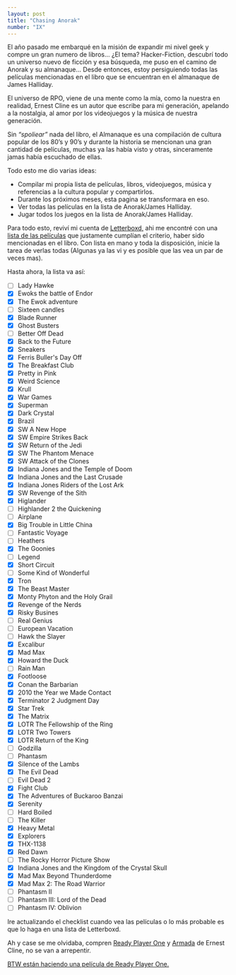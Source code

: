 ```yaml
---
layout: post
title: "Chasing Anorak"
number: "IX"
---
```

El año pasado me embarqué en la misión de expandir mi nivel geek y compre un gran numero de libros... ¿El tema? Hacker-Fiction, descubrí todo un universo nuevo de ficción y esa búsqueda, me puso en el camino de Anorak y su almanaque... Desde entonces, estoy persiguiendo todas las películas mencionadas en el libro que se encuentran en el almanaque de James Halliday.

El universo de RPO, viene de una mente como la mía, como la nuestra en realidad, Ernest Cline es un autor que escribe para mi generación, apelando a la nostalgia, al amor por los videojuegos y la música de nuestra generación.

Sin *“spoliear”* nada del libro, el Almanaque es una compilación de cultura popular de los 80’s y 90’s y durante la historia se mencionan una gran cantidad de películas, muchas ya las había visto y otras, sinceramente jamas había escuchado de ellas.

Todo esto me dio varias ideas:

- Compilar mi propia lista de películas, libros, videojuegos, música y referencias a la cultura popular y compartirlos.
- Durante los próximos meses, esta pagina se transformara en eso.
- Ver todas las películas en la lista de Anorak/James Halliday.
- Jugar todos los juegos en la lista de Anorak/James Halliday.

Para todo esto, reviví mi cuenta de [Letterboxd,](http://letterboxd.com/rodrigoibarra/films/) ahi me encontré con una [lista de las películas](https://letterboxd.com/bbbgtoby/list/every-movie-referenced-in-ready-player-one/) que justamente cumplían el criterio, haber sido mencionadas en el libro. Con lista en mano y toda la disposición, inicie la tarea de verlas todas (Algunas ya las vi y es posible que las vea un par de veces mas).

Hasta ahora, la lista va así:

- [ ] Lady Hawke
- [X] Ewoks the battle of Endor
- [X] The Ewok adventure
- [ ] Sixteen candles
- [X] Blade Runner
- [X] Ghost Busters
- [ ] Better Off Dead
- [X] Back to the Future
- [X] Sneakers
- [X] Ferris Buller's Day Off
- [X] The Breakfast Club
- [X] Pretty in Pink
- [X] Weird Science
- [X] Krull
- [X] War Games
- [X] Superman
- [X] Dark Crystal
- [X] Brazil
- [X] SW A New Hope
- [X] SW Empire Strikes Back
- [X] SW Return of the Jedi
- [X] SW The Phantom Menace
- [X] SW Attack of the Clones
- [X] Indiana Jones and the Temple of Doom
- [X] Indiana Jones and the Last Crusade
- [X] Indiana Jones Riders of the Lost Ark
- [X] SW Revenge of the Sith
- [X] Higlander
- [ ] Highlander 2 the Quickening
- [ ] Airplane
- [X] Big Trouble in Little China
- [ ] Fantastic Voyage
- [ ] Heathers
- [X] The Goonies
- [ ] Legend
- [X] Short Circuit
- [ ] Some Kind of Wonderful
- [X] Tron
- [X] The Beast Master
- [X] Monty Phyton and the Holy Grail
- [X] Revenge of the Nerds
- [X] Risky Busines
- [ ] Real Genius
- [ ] European Vacation
- [ ] Hawk the Slayer
- [X] Excalibur
- [X] Mad Max
- [X] Howard the Duck
- [ ] Rain Man
- [X] Footloose
- [X] Conan the Barbarian
- [X] 2010 the Year we Made Contact
- [X] Terminator 2 Judgment Day
- [X] Star Trek
- [X] The Matrix
- [X] LOTR The Fellowship of the Ring
- [X] LOTR Two Towers
- [X] LOTR Return of the King
- [ ] Godzilla
- [ ] Phantasm
- [X] Silence of the Lambs
- [X] The Evil Dead
- [ ] Evil Dead 2
- [X] Fight Club
- [X] The Adventures of Buckaroo Banzai
- [X] Serenity
- [ ] Hard Boiled
- [ ] The Killer
- [X] Heavy Metal
- [X] Explorers
- [X] THX-1138
- [X] Red Dawn
- [ ] The Rocky Horror Picture Show
- [X] Indiana Jones and the Kingdom of the Crystal Skull
- [X] Mad Max Beyond Thunderdome
- [X] Mad Max 2: The Road Warrior
- [ ] Phantasm II
- [ ] Phantasm III: Lord of the Dead
- [ ] Phantasm IV: Oblivion

Ire actualizando el checklist cuando vea las películas o lo más probable es que lo haga en una lista de Letterboxd.

Ah y case se me olvidaba, compren [Ready Player One](https://www.amazon.com.mx/Ready-Player-One-Ernest-Cline/dp/0307887448/ref=sr_1_2?ie=UTF8&qid=1467300601&sr=8-2&keywords=Ready+Player+One) y [Armada](https://www.amazon.com.mx/Armada-Ernest-Cline/dp/0804137250/ref=sr_1_1?ie=UTF8&qid=1467300633&sr=8-1&keywords=Armada) de Ernest Cline, no se van a arrepentir.

[BTW están haciendo una película de Ready Player One.](http://www.imdb.com/title/tt1677720/)
